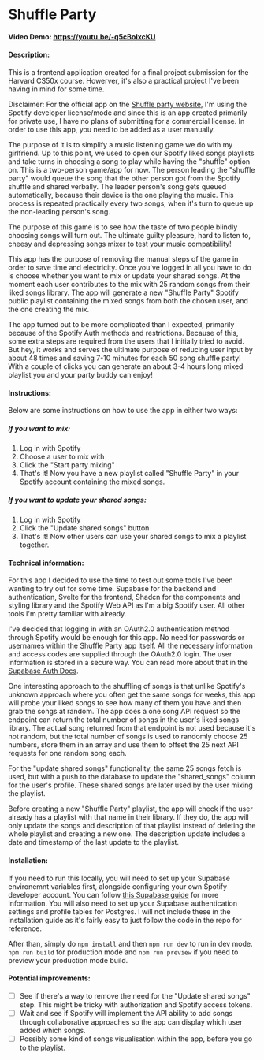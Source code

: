 # Shuffle Party
#### Video Demo: https://youtu.be/-q5cBolxcKU
#### Description:
This is a frontend application created for a final project submission for the Harvard CS50x course. Howerver, it's also a practical project I've been having in mind for some time.

Disclaimer: For the official app on the [Shuffle party website](https://shuffle-party.vercel.app/), I'm using the Spotify developer license/mode and since this is an app created primarily for private use, I have no plans of submitting for a commercial license. In order to use this app, you need to be added as a user manually.

The purpose of it is to simplify a music listening game we do with my girlfriend. Up to this point, we used to open our Spotify liked songs playlists and take turns in choosing a song to play while having the "shuffle" option on. This is a two-person game/app for now. The person leading the "shuffle party" would queue the song that the other person got from the Spotify shuffle and shared verbally. The leader person's song gets queued automatically, because their device is the one playing the music. This process is repeated practically every two songs, when it's turn to queue up the non-leading person's song.

The purpose of this game is to see how the taste of two people blindly choosing songs will turn out. The ultimate guilty pleasure, hard to listen to, cheesy and depressing songs mixer to test your music compatibility!

This app has the purpose of removing the manual steps of the game in order to save time and electricity. Once you've logged in all you have to do is choose whether you want to mix or update your shared songs. At the moment each user contributes to the mix with 25 random songs from their liked songs library. The app will generate a new "Shuffle Party" Spotify public playlist containing the mixed songs from both the chosen user, and the one creating the mix. 

The app turned out to be more complicated than I expected, primarily because of the Spotify Auth methods and restrictions. Because of this, some extra steps are required from the users that I initially tried to avoid. But hey, it works and serves the ultimate purpose of reducing user input by about 48 times and saving 7-10 minutes for each 50 song shuffle party! With a couple of clicks you can generate an about 3-4 hours long mixed playlist you and your party buddy can enjoy!

#### Instructions:
Below are some instructions on how to use the app in either two ways:

##### If you want to mix:
1. Log in with Spotify
2. Choose a user to mix with
3. Click the "Start party mixing"
4. That's it! Now you have a new playlist called "Shuffle Party" in your Spotify account containing the mixed songs.

##### If you want to update your shared songs:
1. Log in with Spotify
2. Click the "Update shared songs" button
3. That's it! Now other users can use your shared songs to mix a playlist together.

#### Technical information:
For this app I decided to use the time to test out some tools I've been wanting to try out for some time. Supabase for the backend and authentication, Svelte for the frontend, Shadcn for the components and styling library and the Spotify Web API as I'm a big Spotify user. All other tools I'm pretty familiar with already.

I've decided that logging in with an OAuth2.0 authentication method through Spotify would be enough for this app. No need for passwords or usernames within the Shuffle Party app itself. All the necessary information and access codes are supplied through the OAuth2.0 login. The user information is stored in a secure way. You can read more about that in the [Supabase Auth Docs](https://supabase.com/docs/guides/auth).

One interesting approach to the shuffling of songs is that unlike Spotify's unknown approach where you often get the same songs for weeks, this app will probe your liked songs to see how many of them you have and then grab the songs at random. The app does a one song API request so the endpoint can return the total number of songs in the user's liked songs library. The actual song returned from that endpoint is not used because it's not random, but the total number of songs is used to randomly choose 25 numbers, store them in an array and use them to offset the 25 next API requests for one random song each.

For the "update shared songs" functionality, the same 25 songs fetch is used, but with a push to the database to update the "shared_songs" column for the user's profile. These shared songs are later used by the user mixing the playlist.

Before creating a new "Shuffle Party" playlist, the app will check if the user already has a playlist with that name in their library. If they do, the app will only update the songs and description of that playlist instead of deleting the whole playlist and creating a new one. The description update includes a date and timestamp of the last update to the playlist.

#### Installation:
If you need to run this locally, you will need to set up your Supabase environemnt variables first, alongside configuring your own Spotify developer account. You can follow [this Supabase guide](https://supabase.com/docs/guides/auth/social-login/auth-spotify) for more information. You will also need to set up your Supabase authentication settings and profile tables for Postgres. I will not include these in the installation guide as it's fairly easy to just follow the code in the repo for reference.

After than, simply do `npm install` and then `npm run dev` to run in dev mode. `npm run build` for production mode and `npm run preview` if you need to preview your production mode build.

#### Potential improvements:
- [ ] See if there's a way to remove the need for the "Update shared songs" step. This might be tricky with authorization and Spotify access tokens.
- [ ] Wait and see if Spotify will implement the API ability to add songs through collaborative approaches so the app can display which user added which songs.
- [ ] Possibly some kind of songs visualisation within the app, before you go to the playlist.